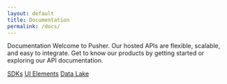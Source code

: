 ```yaml
---
layout: default
title: Documentation
permalink: /docs/
---
```


Documentation
Welcome to Pusher. Our hosted APIs are flexible, scalable, and easy to integrate. Get to know our products by getting started or exploring our API documentation.


<a href="sdks/">SDKs</a>
<a href="ui-elements/">UI Elements</a>
<a href="data-lake/">Data Lake</a>